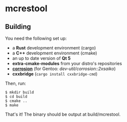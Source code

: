 # mcrestool

## Building

You need the following set up:

 - a **Rust** development environment (cargo)
 - a **C++** development environment (cmake)
 - an up to date version of **Qt 5**
 - **extra-cmake-modules** from your distro's repositories
 - [**corrosion**][1] (for Gentoo: *dev-util/corrosion::2xsaiko*)
 - **cxxbridge** (`cargo install cxxbridge-cmd`)

Then, run:

    $ mkdir build
    $ cd build
    $ cmake ..
    $ make

That's it! The binary should be output at build/mcrestool.

[1]: https://github.com/AndrewGaspar/corrosion
[2]: https://github.com/2xsaiko/cxx
